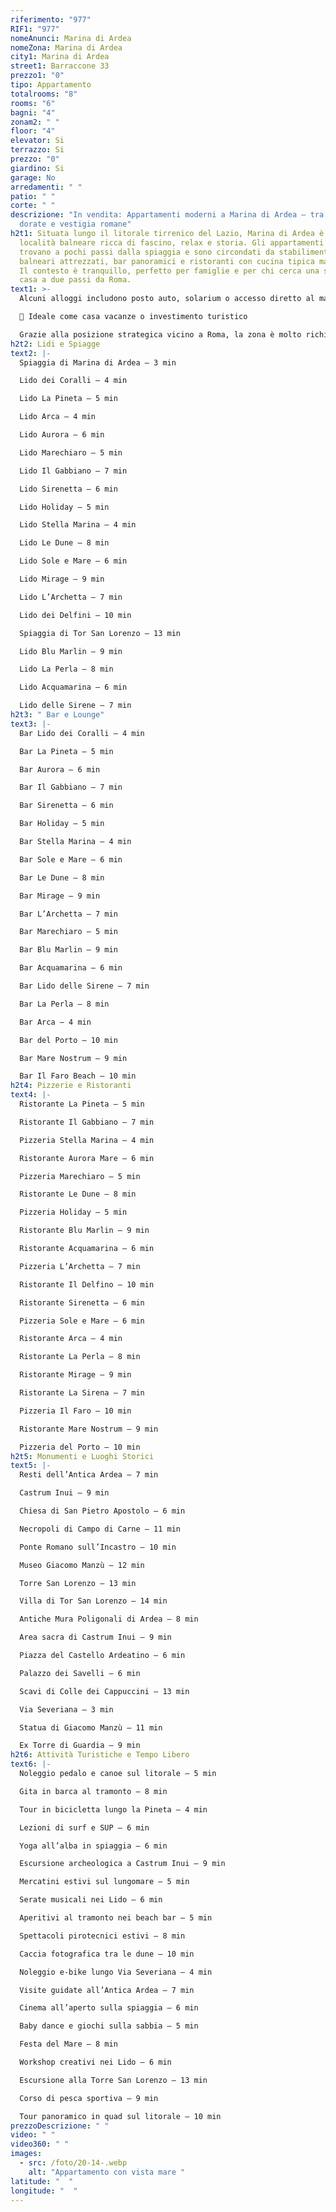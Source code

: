 ```yaml
---
riferimento: "977"
RIF1: "977"
nomeAnunci: Marina di Ardea
nomeZona: Marina di Ardea
city1: Marina di Ardea
street1: Barraccone 33
prezzo1: "0"
tipo: Appartamento
totalrooms: "8"
rooms: "6"
bagni: "4"
zonam2: " "
floor: "4"
elevator: Si
terrazzo: Si
prezzo: "0"
giardino: Si
garage: No
arredamenti: " "
patio: " "
corte: " "
descrizione: "In vendita: Appartamenti moderni a Marina di Ardea – tra spiagge
  dorate e vestigia romane"
h2t1: Situata lungo il litorale tirrenico del Lazio, Marina di Ardea è una
  località balneare ricca di fascino, relax e storia. Gli appartamenti si
  trovano a pochi passi dalla spiaggia e sono circondati da stabilimenti
  balneari attrezzati, bar panoramici e ristoranti con cucina tipica marinara.
  Il contesto è tranquillo, perfetto per famiglie e per chi cerca una seconda
  casa a due passi da Roma.
text1: >-
  Alcuni alloggi includono posto auto, solarium o accesso diretto al mare.

  💼 Ideale come casa vacanze o investimento turistico

  Grazie alla posizione strategica vicino a Roma, la zona è molto richiesta per gli affitti brevi estivi. Nelle vicinanze si trovano siti archeologici, pinete, piste ciclabili e spiagge sabbiose perfette per bambini.
h2t2: Lidi e Spiagge
text2: |-
  Spiaggia di Marina di Ardea – 3 min

  Lido dei Coralli – 4 min

  Lido La Pineta – 5 min

  Lido Arca – 4 min

  Lido Aurora – 6 min

  Lido Marechiaro – 5 min

  Lido Il Gabbiano – 7 min

  Lido Sirenetta – 6 min

  Lido Holiday – 5 min

  Lido Stella Marina – 4 min

  Lido Le Dune – 8 min

  Lido Sole e Mare – 6 min

  Lido Mirage – 9 min

  Lido L’Archetta – 7 min

  Lido dei Delfini – 10 min

  Spiaggia di Tor San Lorenzo – 13 min

  Lido Blu Marlin – 9 min

  Lido La Perla – 8 min

  Lido Acquamarina – 6 min

  Lido delle Sirene – 7 min
h2t3: " Bar e Lounge"
text3: |-
  Bar Lido dei Coralli – 4 min

  Bar La Pineta – 5 min

  Bar Aurora – 6 min

  Bar Il Gabbiano – 7 min

  Bar Sirenetta – 6 min

  Bar Holiday – 5 min

  Bar Stella Marina – 4 min

  Bar Sole e Mare – 6 min

  Bar Le Dune – 8 min

  Bar Mirage – 9 min

  Bar L’Archetta – 7 min

  Bar Marechiaro – 5 min

  Bar Blu Marlin – 9 min

  Bar Acquamarina – 6 min

  Bar Lido delle Sirene – 7 min

  Bar La Perla – 8 min

  Bar Arca – 4 min

  Bar del Porto – 10 min

  Bar Mare Nostrum – 9 min

  Bar Il Faro Beach – 10 min
h2t4: Pizzerie e Ristoranti
text4: |-
  Ristorante La Pineta – 5 min

  Ristorante Il Gabbiano – 7 min

  Pizzeria Stella Marina – 4 min

  Ristorante Aurora Mare – 6 min

  Pizzeria Marechiaro – 5 min

  Ristorante Le Dune – 8 min

  Pizzeria Holiday – 5 min

  Ristorante Blu Marlin – 9 min

  Ristorante Acquamarina – 6 min

  Pizzeria L’Archetta – 7 min

  Ristorante Il Delfino – 10 min

  Ristorante Sirenetta – 6 min

  Pizzeria Sole e Mare – 6 min

  Ristorante Arca – 4 min

  Ristorante La Perla – 8 min

  Ristorante Mirage – 9 min

  Ristorante La Sirena – 7 min

  Pizzeria Il Faro – 10 min

  Ristorante Mare Nostrum – 9 min

  Pizzeria del Porto – 10 min
h2t5: Monumenti e Luoghi Storici
text5: |-
  Resti dell’Antica Ardea – 7 min

  Castrum Inui – 9 min

  Chiesa di San Pietro Apostolo – 6 min

  Necropoli di Campo di Carne – 11 min

  Ponte Romano sull’Incastro – 10 min

  Museo Giacomo Manzù – 12 min

  Torre San Lorenzo – 13 min

  Villa di Tor San Lorenzo – 14 min

  Antiche Mura Poligonali di Ardea – 8 min

  Area sacra di Castrum Inui – 9 min

  Piazza del Castello Ardeatino – 6 min

  Palazzo dei Savelli – 6 min

  Scavi di Colle dei Cappuccini – 13 min

  Via Severiana – 3 min

  Statua di Giacomo Manzù – 11 min

  Ex Torre di Guardia – 9 min
h2t6: Attività Turistiche e Tempo Libero
text6: |-
  Noleggio pedalo e canoe sul litorale – 5 min

  Gita in barca al tramonto – 8 min

  Tour in bicicletta lungo la Pineta – 4 min

  Lezioni di surf e SUP – 6 min

  Yoga all’alba in spiaggia – 6 min

  Escursione archeologica a Castrum Inui – 9 min

  Mercatini estivi sul lungomare – 5 min

  Serate musicali nei Lido – 6 min

  Aperitivi al tramonto nei beach bar – 5 min

  Spettacoli pirotecnici estivi – 8 min

  Caccia fotografica tra le dune – 10 min

  Noleggio e-bike lungo Via Severiana – 4 min

  Visite guidate all’Antica Ardea – 7 min

  Cinema all’aperto sulla spiaggia – 6 min

  Baby dance e giochi sulla sabbia – 5 min

  Festa del Mare – 8 min

  Workshop creativi nei Lido – 6 min

  Escursione alla Torre San Lorenzo – 13 min

  Corso di pesca sportiva – 9 min

  Tour panoramico in quad sul litorale – 10 min
prezzoDescrizione: " "
video: " "
video360: " "
images:
  - src: /foto/20-14-.webp
    alt: "Appartamento con vista mare "
latitude: "  "
longitude: "  "
---
```

